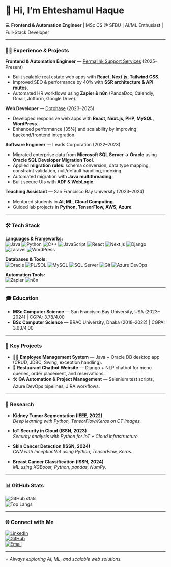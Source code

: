 # 👋 Hi, I’m Ehteshamul Haque  

💻 **Frontend & Automation Engineer** | MSc CS @ SFBU | AI/ML Enthusiast | Full-Stack Developer  

---

### 👨‍💻 Experience & Projects
**Frontend & Automation Engineer** — [Permalink Support Services](https://www.permalink.com.au) (2025–Present)  
- Built scalable real estate web apps with **React, Next.js, Tailwind CSS**.  
- Improved SEO & performance by 40% with **SSR architecture & API routes**.  
- Automated HR workflows using **Zapier & n8n** (PandaDoc, Calendly, Gmail, Jotform, Google Drive).  

**Web Developer** — [Dotphase](https://dotphase.com) (2023–2025)  
- Developed responsive web apps with **React, Next.js, PHP, MySQL, WordPress**.  
- Enhanced performance (35%) and scalability by improving backend/frontend integration.  

**Software Engineer** — Leads Corporation (2022–2023)  
- Migrated enterprise data from **Microsoft SQL Server → Oracle** using **Oracle SQL Developer Migration Tool**.  
- Applied **migration rules**: schema conversion, data type mapping, constraint validation, null/default handling, indexing.  
- Automated migration with **Java multithreading**.  
- Built secure UIs with **ADF & WebLogic**.  

**Teaching Assistant** — San Francisco Bay University (2023–2024)  
- Mentored students in **AI, ML, Cloud Computing**.  
- Guided lab projects in **Python, TensorFlow, AWS, Azure**.  

---

### 🛠 Tech Stack
**Languages & Frameworks:**  
![Java](https://img.shields.io/badge/Java-%23ED8B00.svg?style=flat&logo=openjdk&logoColor=white)
![Python](https://img.shields.io/badge/Python-%233776AB.svg?style=flat&logo=python&logoColor=white)
![C++](https://img.shields.io/badge/C%2B%2B-%2300599C.svg?style=flat&logo=c%2B%2B&logoColor=white)
![JavaScript](https://img.shields.io/badge/JavaScript-%23F7DF1E.svg?style=flat&logo=javascript&logoColor=black)
![React](https://img.shields.io/badge/React-%2320232a.svg?style=flat&logo=react&logoColor=%2361DAFB)
![Next.js](https://img.shields.io/badge/Next.js-black?style=flat&logo=next.js&logoColor=white)
![Django](https://img.shields.io/badge/Django-%23092E20.svg?style=flat&logo=django&logoColor=white)
![Laravel](https://img.shields.io/badge/Laravel-%23FF2D20.svg?style=flat&logo=laravel&logoColor=white)
![WordPress](https://img.shields.io/badge/WordPress-%23117AC9.svg?style=flat&logo=wordpress&logoColor=white)  

**Databases & Tools:**  
![Oracle](https://img.shields.io/badge/Oracle-F80000?style=flat&logo=oracle&logoColor=white)
![PL/SQL](https://img.shields.io/badge/PL%2FSQL-orange?style=flat)
![MySQL](https://img.shields.io/badge/MySQL-%2300f.svg?style=flat&logo=mysql&logoColor=white)
![SQL Server](https://img.shields.io/badge/Microsoft%20SQL%20Server-CC2927?style=flat&logo=microsoftsqlserver&logoColor=white)
![Git](https://img.shields.io/badge/Git-%23F05033.svg?style=flat&logo=git&logoColor=white)
![Azure DevOps](https://img.shields.io/badge/Azure%20DevOps-0078D7.svg?style=flat&logo=azure-devops&logoColor=white)

**Automation Tools:**  
![Zapier](https://img.shields.io/badge/Zapier-FF4A00?style=flat&logo=zapier&logoColor=white)
![n8n](https://img.shields.io/badge/n8n-1E90FF?style=flat&logo=n8n&logoColor=white)

---

### 🎓 Education
- **MSc Computer Science** — San Francisco Bay University, USA (2023–2024) | CGPA: 3.78/4.00  
- **BSc Computer Science** — BRAC University, Dhaka (2018–2022) | CGPA: 3.63/4.00  

---

### 🚀 Key Projects
- 🧑‍💼 **Employee Management System** — Java + Oracle DB desktop app (CRUD, JDBC, Swing, exception handling).  
- 🍴 **Restaurant Chatbot Website** — Django + NLP chatbot for menu queries, order placement, and reservations.  
- 🛠 **QA Automation & Project Management** — Selenium test scripts, Azure DevOps pipelines, JIRA workflows.  

---

### 📖 Research
- **Kidney Tumor Segmentation (IEEE, 2022)**  
  *Deep learning with Python, TensorFlow/Keras on CT images.*  

- **IoT Security in Cloud (ISSN, 2023)**  
  *Security analysis with Python for IoT + Cloud infrastructure.*  

- **Skin Cancer Detection (ISSN, 2024)**  
  *CNN with InceptionNet using Python, TensorFlow, Keras.*  

- **Breast Cancer Classification (ISSN, 2024)**  
  *ML using XGBoost, Python, pandas, NumPy.*  

---

### 📊 GitHub Stats
![GitHub stats](https://github-readme-stats.vercel.app/api?username=Ehteshamulhaque123&show_icons=true&theme=tokyonight)  
![Top Langs](https://github-readme-stats.vercel.app/api/top-langs/?username=Ehteshamulhaque123&layout=compact&theme=tokyonight)

---

### 🌐 Connect with Me
[![LinkedIn](https://img.shields.io/badge/LinkedIn-blue?style=flat&logo=linkedin&logoColor=white)](https://www.linkedin.com/in/ehtesham-haque-43205b203)  
[![GitHub](https://img.shields.io/badge/GitHub-black?style=flat&logo=github&logoColor=white)](https://github.com/Ehteshamulhaque123)  
[![Email](https://img.shields.io/badge/Email-red?style=flat&logo=gmail&logoColor=white)](mailto:ehteshamul.haque1998@gmail.com)  

---
⭐️ *Always exploring AI, ML, and scalable web solutions.*

